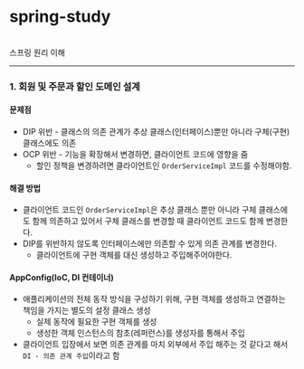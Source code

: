 # spring-study

<br/>
스프링 원리 이해

---
### 1. 회원 및 주문과 할인 도메인 설계 <br/>

#### 문제점
- DIP 위반 - 클래스의 의존 관계가 추상 클래스(인터페이스)뿐만 아니라 구체(구현) 클래스에도 의존
- OCP 위반 - 기능을 확장해서 변경하면, 클라이언트 코드에 영향을 줌
  - 할인 정책을 변경하려면 클라이언트인 `OrderServiceImpl` 코드를 수정해야함.

#### 해결 방법
- 클라이언트 코드인 `OrderServiceImpl`은 추상 클래스 뿐만 아니라 구체 클래스에도 함께 의존하고 있어서 구체 클래스를 변경할 때 클라이언트 코드도 함께 변경한다.
- DIP를 위반하지 않도록 인터페이스에만 의존할 수 있게 의존 관계를 변경한다.
  - 클라이언트에 구현 객체를 대신 생성하고 주입해주어야한다.

#### AppConfig(IoC, DI 컨테이너)
- 애플리케이션의 전체 동작 방식을 구성하기 위해, 구현 객체를 생성하고 연결하는 책임을 가지는 별도의 설정 클래스 생성
  - 실제 동작에 필요한 구현 객체를 생성
  - 생성한 객체 인스턴스의 참초(레퍼런스)를 생성자를 통해서 주입
- 클라이언트 입장에서 보면 의존 관계를 마치 외부에서 주입 해주는 것 같다고 해서 `DI - 의존 관계 주입`이라고 함